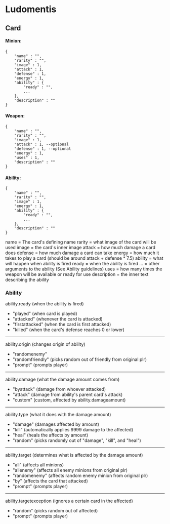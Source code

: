 # Ludomentis


## Card

#### Minion:
```
{
	"name" : "",
	"rarity" : "",
	"image" : 1,
	"attack" : 1,
	"defense" : 1,
	"energy" : 1,
	"ability" : {
		"ready" : "",
		...
	},
	"description" : ""
}
```

#### Weapon:
```
{
	"name" : "",
	"rarity" : "",
	"image" : 1,
	"attack" : 1, --optional
	"defense" : 1, --optional
	"energy" : 1,
	"uses" : 1,
	"description" : ""
}
```

#### Ability:
```
{
	"name" : "",
	"rarity" : "",
	"image" : 1,
	"energy" : 1,
	"ability" : {
		"ready" : "",
		...
	},
	"description" : ""
}
```

name = The card's defining name
rarity = what image of the card will be used
image = the card's inner image
attack = how much damage a card does
defense = how much damage a card can take
energy = how much it takes to play a card (should be around attack + defense * 7.5)
ability = what will happen when ability is fired
ready = when the ability is fired
... = other arguments to the ability (See Ability guidelines)
uses = how many times the weapon will be available or ready for use
description = the inner text describing the ability



### Ability


ability.ready (when the ability is fired)
 - "played" (when card is played)
 - "attacked" (whenever the card is attacked)
 - "firstattacked" (when the card is first attacked)
 - "killed" (when the card's defense reaches 0 or lower)

---
ability.origin (changes origin of ability)
 - "randomenemy"
 - "randomfriendly" (picks random out of friendly from original plr)
 - "prompt" (prompts player)

---
ability.damage (what the damage amount comes from)
 - "byattack" (damage from whoever attacked)
 - "attack" (damage from ability's parent card's attack)
 - "custom" (custom, affected by ability.damageamount)

---
ability.type (what it does with the damage amount)
 - "damage" (damages affected by amount)
 - "kill" (automatically applies 9999 damage to the affected)
 - "heal" (heals the affects by amount)
 - "random" (picks randomly out of "damage", "kill", and "heal")

---
ability.target (determines what is affected by the damage amount)
 - "all" (affects all minions)
 - "allenemy" (affects all enemy minions from original plr)
 - "randomenemy" (affects random enemy minion from original plr)
 - "by" (affects the card that attacked)
 - "prompt" (prompts player)
 
---
ability.targetexception (ignores a certain card in the affected)
 - "random" (picks random out of affected)
 - "prompt" (prompts player)
